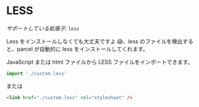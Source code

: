 # LESS

_サポートしている拡張子: `less`_

Less をインストールしなくても大丈夫ですよ 😱、less のファイルを検出すると、parcel が自動的に less をインストールしてくれます。

JavaScript または html ファイルから LESS ファイルをインポートできます。

```javascript
import './custom.less'
```

または

```html
<link href="./custom.less" rel="stylesheet" />
```
